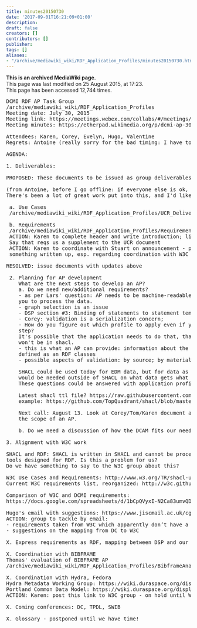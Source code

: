 ```yaml
---
title: minutes20150730
date: '2017-09-01T16:21:09+01:00'
description: 
draft: false
creators: []
contributors: []
publisher: 
tags: []
aliases:
- "/archive/mediawiki_wiki/RDF_Application_Profiles/minutes20150730.html"
---
```


 **This is an archived MediaWiki page.**  
This page was last modified on 25 August 2015, at 17:23.  
This page has been accessed 12,744 times.

<pre>
DCMI RDF AP Task Group
/archive/mediawiki_wiki/RDF_Application_Profiles
Meeting date: July 30, 2015
Meeting link: https://meetings.webex.com/collabs/#/meetings/detail?uuid=M1RMXAWHCVXID8E5NEAFH8K88R-JV0D&amp;rnd=416945.34093
Meeting minutes: https://etherpad.wikimedia.org/p/dcmi-ap-30-07-2015

Attendees: Karen, Corey, Evelyn, Hugo, Valentine
Regrets: Antoine (really sorry for the bad timing: I have to take a train...), Thomas
    
AGENDA:
    
1. Deliverables:
    
PROPOSED: These documents to be issued as group deliverables Version 1.0 

(from Antoine, before I go offline: if everyone else is ok, I'm willing to support publication as version 1.0, on which community feedback is welcome. 
There's been a lot of great work put into this, and I'd like to congratulate everyone involved! Big thanks for Evelyn, Thomas for the update of the UCR and Karen for the Reqs)
 
 a. Use Cases
 /archive/mediawiki_wiki/RDF_Application_Profiles/UCR_Deliverable
 
 b. Requirements
 /archive/mediawiki_wiki/RDF_Application_Profiles/Requirements       
 ACTION: Karen to complete header and write introduction; link to database/heading in UCR document
 Say that reqs us a supplement to the UCR document
 ACTION: Karen to coordinate with Stuart on announcement - probably needs
 something written up, esp. regarding coordination with W3C
 
RESOLVED: issue documents with updates above
    
 2. Planning for AP development   
    What are the next steps to develop an AP? 
    a. Do we need new/additional requirements?
    - as per Lars' question: AP needs to be machine-readable and allow
    you to process the data.
    - graph selection is an issue
    - DSP section #3: Binding of statements to statement templatesFor each description, each statement is bound to a Statement Templatein the corresponding Description Template by evaluating the Property Constraint.Each statement must be bound to exactly one Statement Template. 
    - Corey: validation is a serialization concern; 
    - How do you figure out which profile to apply even if you don't have classes that defines a specific shacl validation
    step?
    It's possible that the application needs to do that, that it 
    won't be in shacl.
    - this is what an AP can provide: information about the data or data source that is not
    defined as an RDF classes
    - possible aspects of validation: by source; by material type; by some other aspect of the data
    
    SHACL could be used today for EDM data, but for data as complex as is found in MARC, more decisions
    would be needed outside of SHACL on what data gets what kind of validation.
    These questions could be answered with application profiles. AP would parcel out data to SHACL templates or engines.
    
    Latest shacl ttl file? https://raw.githubusercontent.com/TopQuadrant/shacl/master/src/main/resources/etc/shacl.shacl.ttl
    example: https://github.com/TopQuadrant/shacl/blob/master/src/test/resources/shaclsquare.shacl.ttl
    
    Next call: August 13. Look at Corey/Tom/Karen document and see how it fits into this in terms of defining
    the scope of an AP.
    
    b. Do we need a discussion of how the DCAM fits our needs?

3. Alignment with W3C work

SHACL and RDF: SHACL is written in SHACL and cannot be processed with
tools designed for RDF. Is this a problem for us?
Do we have something to say to the W3C group about this?

W3C Use Cases and Requirements: http://www.w3.org/TR/shacl-ucr/
Current W3C requirements list, reorganized: http://w3c.github.io/data-shapes/data-shapes-ucr/

Comparison of W3C and DCMI requirements:
https://docs.google.com/spreadsheets/d/1bCpQVyxI-N2Ca83umvQD8OKTdsDyG6Sz-E8Qo3v8ynM/

Hugo's email with suggestions: https://www.jiscmail.ac.uk/cgi-bin/webadmin?A2=DC-ARCHITECTURE;41aa27ca.1505
ACTION: group to tackle by email:
- requirements taken from W3C which apparently don’t have a match in DC
- suggestions on the mapping from DC to W3C

X. Express requirements as RDF, mapping between DSP and our requirements

X. Coordination with BIBFRAME
Thomas' evaluation of BIBFRAME AP
/archive/mediawiki_wiki/RDF_Application_Profiles/BibframeAnalysis

X. Coordination with Hydra, Fedora
Hydra Metadata Working Group: https://wiki.duraspace.org/display/hydra/Hydra+Metadata+Working+Group
Portland Common Data Model: https://wiki.duraspace.org/display/FF/Portland+Common+Data+Model
ACTION: Karen: post this link to W3C group - on hold until W3C group gets to the right point

X. Coming conferences: DC, TPDL, SWIB

X. Glossary - postponed until we have time!

</pre>
